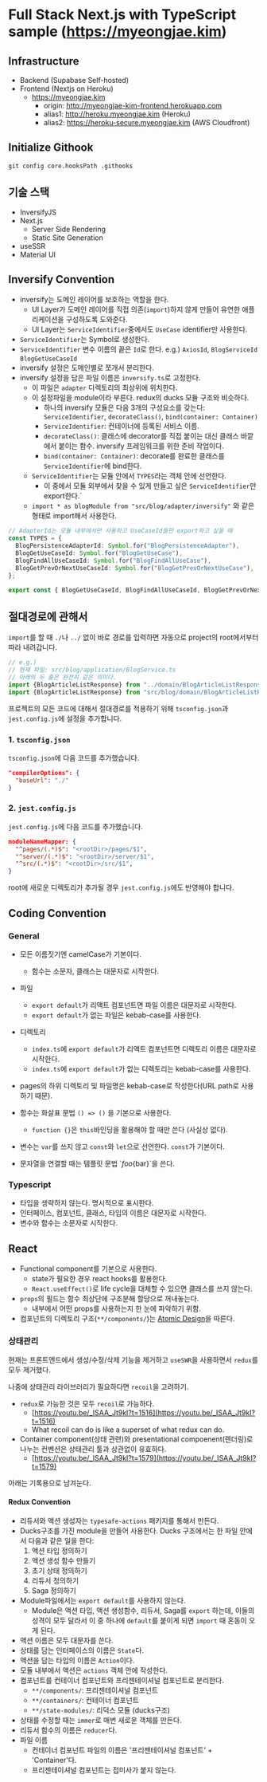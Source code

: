 # Full Stack Next.js with TypeScript sample (https://myeongjae.kim)

## Infrastructure

- Backend (Supabase Self-hosted)
- Frontend (Nextjs on Heroku)
  - https://myeongjae.kim
    - origin: http://myeongjae-kim-frontend.herokuapp.com
    - alias1: http://heroku.myeongjae.kim (Heroku)
    - alias2: https://heroku-secure.myeongjae.kim (AWS Cloudfront)

## Initialize Githook

```shell
git config core.hooksPath .githooks
```

## 기술 스택

- InversifyJS
- Next.js
  - Server Side Rendering
  - Static Site Generation
- useSSR
- Material UI

## Inversify Convention

- inversify는 도메인 레이어를 보호하는 역할을 한다.
  - UI Layer가 도메인 레이어를 직접 의존(`import`)하지 않게 만들어 유연한 애플리케이션을 구성하도록 도와준다.
  - UI Layer는 `ServiceIdentifier`중에서도 `UseCase` identifier만 사용한다.
- `ServiceIdentifier`는 Symbol로 생성한다.
- `ServiceIdentifier` 변수 이름의 끝은 `Id`로 한다. e.g.) `AxiosId`, `BlogServiceId` `BlogGetUseCaseId`
- inversify 설정은 도메인별로 쪼개서 분리한다.
- inversify 설정을 담은 파일 이름은 `inversify.ts`로 고정한다.
  - 이 파일은 `adapter` 디렉토리의 최상위에 위치한다.
  - 이 설정파일을 module이라 부른다. redux의 ducks 모듈 구조와 비슷하다.
    - 하나의 inversify 모듈은 다음 3개의 구성요소를 갖는다: `ServiceIdentifier`, `decorateClass()`, `bind(container: Container)`
    - `ServiceIdentifier`: 컨테이너에 등록된 서비스 이름.
    - `decorateClass()`: 클래스에 decorator를 직접 붙이는 대신 클래스 바깥에서 붙이는 함수. inversify 프레임워크를 위한 준비 작업이다.
    - `bind(container: Container)`: decorate를 완료한 클래스를 `ServiceIdentifier`에 bind한다.
  - `ServiceIdentifier`는 모듈 안에서 `TYPES`라는 객체 안에 선언한다.
    - 이 중에서 모듈 외부에서 찾을 수 있게 만들고 싶은 `ServiceIdentifier`만 export한다.`
  - `import * as blogModule from "src/blog/adapter/inversify"` 와 같은 형태로 import해서 사용한다.

```typescript
// AdapterId는 모듈 내부에서만 사용하고 UseCaseId들만 export하고 싶을 때
const TYPES = {
  BlogPersistenceAdapterId: Symbol.for("BlogPersistenceAdapter"),
  BlogGetUseCaseId: Symbol.for("BlogGetUseCase"),
  BlogFindAllUseCaseId: Symbol.for("BlogFindAllUseCase"),
  BlogGetPrevOrNextUseCaseId: Symbol.for("BlogGetPrevOrNextUseCase"),
};

export const { BlogGetUseCaseId, BlogFindAllUseCaseId, BlogGetPrevOrNextUseCaseId } = TYPES;
```

## 절대경로에 관해서

`import`를 할 때 `./`나 `../` 없이 바로 경로를 입력하면 자동으로 project의 root에서부터 따라 내려갑니다.

```typescript
// e.g.)
// 현재 파일: src/blog/application/BlogService.ts
// 아래의 두 줄은 완전히 같은 의미다.
import {BlogArticleListResponse} from "../domain/BlogArticleListResponse";
import {BlogArticleListResponse} from "src/blog/domain/BlogArticleListResponse";
```

프로젝트의 모든 코드에 대해서 절대경로를 적용하기 위해 `tsconfig.json`과 `jest.config.js`에 설정을 추가합니다.

### 1. `tsconfig.json`

`tsconfig.json`에 다음 코드를 추가했습니다.

```json
"compilerOptions": {
  "baseUrl": "./"
}
```

### 2. `jest.config.js`

`jest.config.js`에 다음 코드를 추가했습니다.

```json
moduleNameMapper: {
  "^pages/(.*)$": "<rootDir>/pages/$1",
  "^server/(.*)$": "<rootDir>/server/$1",
  "^src/(.*)$": "<rootDir>/src/$1",
}
```

root에 새로운 디렉토리가 추가될 경우 `jest.config.js`에도 반영해야 합니다.

## Coding Convention

### General

- 모든 이름짓기엔 camelCase가 기본이다.
  - 함수는 소문자, 클래스는 대문자로 시작한다.
- 파일
  - `export default`가 리액트 컴포넌트면 파일 이름은 대문자로 시작한다.
  - `export default`가 없는 파일은 kebab-case를 사용한다.
- 디렉토리
  - `index.ts`에 `export default`가 리액트 컴포넌트면 디렉토리 이름은 대문자로 시작한다.
  - `index.ts`에 `export default`가 없는 디렉토리는 kebab-case를 사용한다.
- pages의 하위 디렉토리 및 파일명은 kebab-case로 작성한다(URL path로 사용하기 때문).

- 함수는 화살표 문법 `() => ()` 을 기본으로 사용한다.
  - `function {}`은 `this`바인딩을 활용해야 할 때만 쓴다 (사실상 없다).
- 변수는 `var`를 쓰지 않고 `const`와 `let`으로 선언한다. `const`가 기본이다.
- 문자열을 연결할 때는 템플릿 문법 \`${foo}${bar}\`을 쓴다.

### Typescript

- 타입을 생략하지 않는다. 명시적으로 표시한다.
- 인터페이스, 컴포넌트, 클래스, 타입의 이름은 대문자로 시작한다.
- 변수와 함수는 소문자로 시작한다.

## React

- Functional component를 기본으로 사용한다.
  - state가 필요한 경우 react hooks를 활용한다.
  - `React.useEffect()`로 life cycle을 대체할 수 있으면 클래스를 쓰지 않는다.
- `props`의 필드는 함수 최상단에 구조분해 할당으로 꺼내놓는다.
  - 내부에서 어떤 props를 사용하는지 한 눈에 파악하기 위함.
- 컴포넌트의 디렉토리 구조(`**/components/`)는 [Atomic Design](https://brunch.co.kr/@ultra0034/63)을 따른다.

### 상태관리

현재는 프론트엔드에서 생성/수정/삭제 기능을 제거하고 `useSWR`을 사용하면서 `redux`를 모두 제거했다.

나중에 상태관리 라이브러리가 필요하다면 `recoil`을 고려하기.

- `redux`로 가능한 것은 모두 `recoil`로 가능하다.
  - [https://youtu.be/_ISAA_Jt9kI?t=1516](https://youtu.be/_ISAA_Jt9kI?t=1516)
  - What recoil can do is like a superset of what redux can do.
- Container component(상태 관련)와 presentational compoenent(렌더링)로 나누는 컨벤션은 상태관리 툴과 상관없이 유효하다.
  - [https://youtu.be/_ISAA_Jt9kI?t=1579](https://youtu.be/_ISAA_Jt9kI?t=1579)

아래는 기록용으로 남겨눈다.

#### Redux Convention

- 리듀서와 액션 생성자는 `typesafe-actions` 패키지를 통해서 만든다.
- Ducks구조를 가진 module을 만들어 사용한다. Ducks 구조에서는 한 파일 안에서 다음과 같은 일을 한다:
    1. 액션 타입 정의하기
    2. 액션 생성 함수 만들기
    3. 초기 상태 정의하기
    4. 리듀서 정의하기
    5. Saga 정의하기
- Module파일에서는 `export default`를 사용하지 않는다.
  - Module은 액션 타입, 액션 생성함수, 리듀서, Saga를 `export` 하는데, 이들의 성격이 모두 달라서 이 중 하나에 `default`를 붙이게 되면 `import` 때 혼동이 오게 된다.
- 액션 이름은 모두 대문자를 쓴다.
- 상태를 담는 인터페이스의 이름은 `State`다.
- 액션을 담는 타입의 이름은 `Action`이다.
- 모듈 내부에서 액션은 `actions` 객체 안에 작성한다.
- 컴포넌트를 컨테이너 컴포넌트와 프리젠테이셔널 컴포넌트로 분리한다.
  - `**/components/`: 프리젠테이셔널 컴포넌트
  - `**/containers/`: 컨테이너 컴포넌트
  - `**/state-modules/`: 리덕스 모듈 (ducks구조)
- 상태를 수정할 때는 `immer`로 매번 새로운 객체를 만든다.
- 리듀서 함수의 이름은 `reducer`다.
- 파일 이름
  - 컨테이너 컴포넌트 파일의 이름은 '프리젠테이셔널 컴포넌트' + 'Container'다.
  - 프리젠테이셔널 컴포넌트는 접미사가 붙지 않는다.

